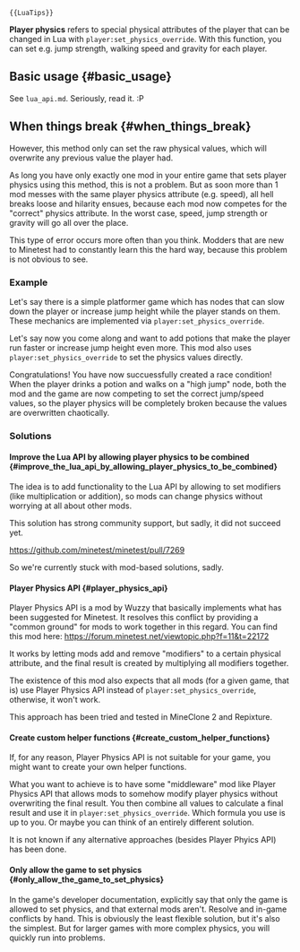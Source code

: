 ```{=mediawiki}
{{LuaTips}}
```
**Player physics** refers to special physical attributes of the player that can be changed in Lua with `player:set_physics_override`. With this function, you can set e.g. jump strength, walking speed and gravity for each player.

## Basic usage {#basic_usage}

See `lua_api.md`. Seriously, read it. :P

## When things break {#when_things_break}

However, this method only can set the raw physical values, which will overwrite any previous value the player had.

As long you have only exactly one mod in your entire game that sets player physics using this method, this is not a problem. But as soon more than 1 mod messes with the same player physics attribute (e.g. speed), all hell breaks loose and hilarity ensues, because each mod now competes for the "correct" physics attribute. In the worst case, speed, jump strength or gravity will go all over the place.

This type of error occurs more often than you think. Modders that are new to Minetest had to constantly learn this the hard way, because this problem is not obvious to see.

### Example

Let's say there is a simple platformer game which has nodes that can slow down the player or increase jump height while the player stands on them. These mechanics are implemented via `player:set_physics_override`.

Let's say now you come along and want to add potions that make the player run faster or increase jump height even more. This mod also uses `player:set_physics_override` to set the physics values directly.

Congratulations! You have now succuessfully created a race condition! When the player drinks a potion and walks on a "high jump" node, both the mod and the game are now competing to set the correct jump/speed values, so the player physics will be completely broken because the values are overwritten chaotically.

### Solutions

#### Improve the Lua API by allowing player physics to be combined {#improve_the_lua_api_by_allowing_player_physics_to_be_combined}

The idea is to add functionality to the Lua API by allowing to set modifiers (like multiplication or addition), so mods can change physics without worrying at all about other mods.

This solution has strong community support, but sadly, it did not succeed yet.

<https://github.com/minetest/minetest/pull/7269>

So we're currently stuck with mod-based solutions, sadly.

#### Player Physics API {#player_physics_api}

Player Physics API is a mod by Wuzzy that basically implements what has been suggested for Minetest. It resolves this conflict by providing a "common ground" for mods to work together in this regard. You can find this mod here: <https://forum.minetest.net/viewtopic.php?f=11&t=22172>

It works by letting mods add and remove "modifiers" to a certain physical attribute, and the final result is created by multiplying all modifiers together.

The existence of this mod also expects that all mods (for a given game, that is) use Player Physics API instead of `player:set_physics_override`, otherwise, it won't work.

This approach has been tried and tested in MineClone 2 and Repixture.

#### Create custom helper functions {#create_custom_helper_functions}

If, for any reason, Player Physics API is not suitable for your game, you might want to create your own helper functions.

What you want to achieve is to have some "middleware" mod like Player Physics API that allows mods to somehow modify player physics without overwriting the final result. You then combine all values to calculate a final result and use it in `player:set_physics_override`. Which formula you use is up to you. Or maybe you can think of an entirely different solution.

It is not known if any alternative approaches (besides Player Phyics API) has been done.

#### Only allow the game to set physics {#only_allow_the_game_to_set_physics}

In the game's developer documentation, explicitly say that only the game is allowed to set physics, and that external mods aren't. Resolve and in-game conflicts by hand. This is obviously the least flexible solution, but it\'s also the simplest. But for larger games with more complex physics, you will quickly run into problems.
